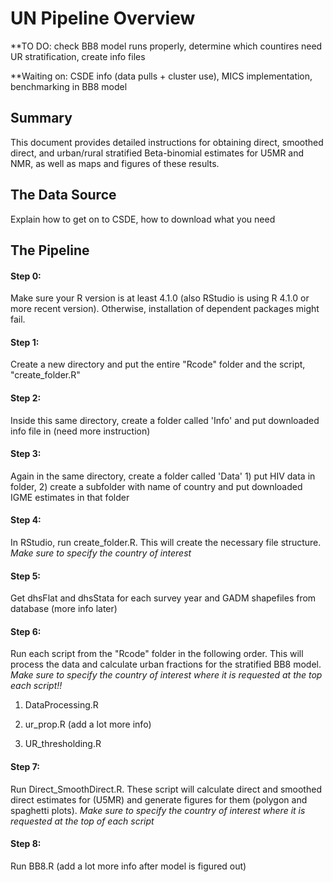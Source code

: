 # UN Pipeline Overview

**TO DO: check BB8 model runs properly, determine which countires need UR stratification, create info files

**Waiting on: CSDE info (data pulls + cluster use), MICS implementation, benchmarking in BB8 model

## Summary

This document provides detailed instructions for obtaining direct, smoothed direct, and urban/rural stratified Beta-binomial estimates for U5MR and NMR, as well as maps and figures of these results.

## The Data Source

Explain how to get on to CSDE, how to download what you need

## The Pipeline

#### Step 0: 
Make sure your R version is at least 4.1.0 (also RStudio is using R 4.1.0 or more recent version). Otherwise, installation of dependent packages might fail.

#### Step 1: 
Create a new directory and put the entire "Rcode" folder and the script, "create_folder.R"

#### Step 2: 
Inside this same directory, create a folder called 'Info' and put downloaded info file in (need more instruction)

#### Step 3:
Again in the same directory, create a folder called 'Data' 1) put HIV data in folder, 2) create a subfolder with name of country and put downloaded IGME estimates in that folder

#### Step 4: 
In RStudio, run create_folder.R. This will create the necessary file structure. *Make sure to specify the country of interest*

#### Step 5:
Get dhsFlat and dhsStata for each survey year and GADM shapefiles from database (more info later)

#### Step 6: 
Run each script from the "Rcode" folder in the following order. This will process the data and calculate urban fractions for the stratified BB8 model. *Make sure to specify the country of interest where it is requested at the top each script!!*

1. DataProcessing.R

2. ur_prop.R (add a lot more info)

3. UR_thresholding.R

#### Step 7:
Run Direct_SmoothDirect.R. These script will calculate direct and smoothed direct estimates for (U5MR) and generate figures for them (polygon and spaghetti plots). *Make sure to specify the country of interest where it is requested at the top of each script*

#### Step 8:
Run BB8.R (add a lot more info after model is figured out)






